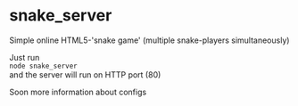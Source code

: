 # snake_server
Simple online HTML5-'snake game' (multiple snake-players simultaneously)

Just run<br>
<code>node snake_server</code><br>
and the server will run on HTTP port (80)


Soon more information about configs
